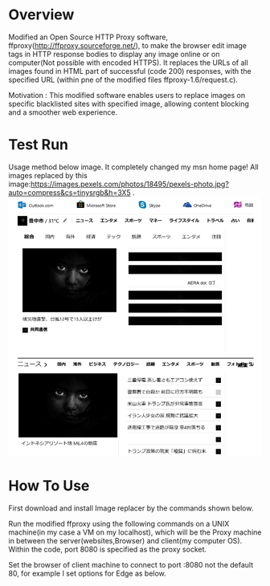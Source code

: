 # Overview
Modified an Open Source HTTP Proxy software, ffproxy(http://ffproxy.sourceforge.net/), to make the browser edit image tags in HTTP response bodies to display any image online or on computer(Not possible with encoded HTTPS). It replaces the URLs of all images found in HTML part of successful (code 200) responses, with the specified URL (within pne of the modified files ffproxy-1.6/request.c).

Motivation : This modified software enables users to replace images on specific blacklisted sites with specified image, allowing content blocking and a smoother web experience.

# Test Run
Usage method below image. It completely changed my msn home page! All images replaced by this image:https://images.pexels.com/photos/18495/pexels-photo.jpg?auto=compress&cs=tinysrgb&h=3X5  . 
![alt text](https://raw.githubusercontent.com/parthnan/HTTP-Image-Replacer/master/replaced.png)

# How To Use
First download and install Image replacer by the commands shown below.

Run the modified ffproxy using the following commands on a UNIX machine(in my case a VM on my localhost), which will be the Proxy machine in between the server(websites,Browser) and client(my computer OS). Within the code, port 8080 is specified as the proxy socket.

Set the browser of client machine to connect to port <Proxy machine IP>:8080 not the default 80, for example I set options for Edge as below.
